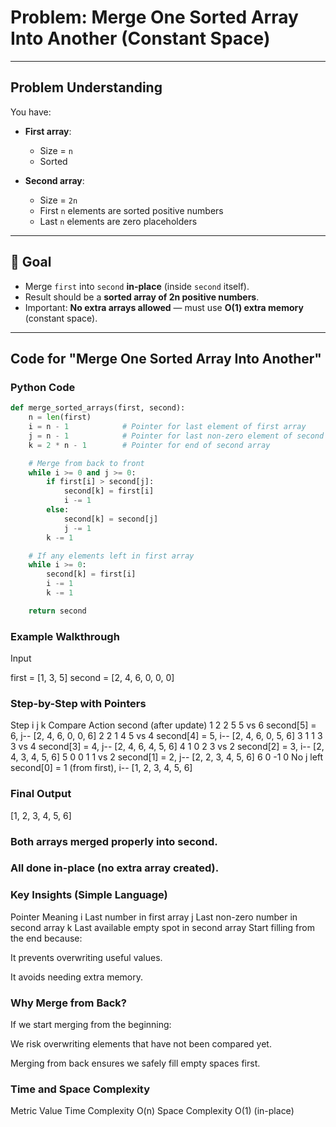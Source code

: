 # Problem: Merge One Sorted Array Into Another (Constant Space)

---

## Problem Understanding

You have:

- **First array**:
  - Size = `n`
  - Sorted

- **Second array**:
  - Size = `2n`
  - First `n` elements are sorted positive numbers
  - Last `n` elements are zero placeholders

---

## 🎯 Goal

- Merge `first` into `second` **in-place** (inside `second` itself).
- Result should be a **sorted array of 2n positive numbers**.
- Important: **No extra arrays allowed** — must use **O(1) extra memory** (constant space).

---

## Code for "Merge One Sorted Array Into Another"

### Python Code

```python
def merge_sorted_arrays(first, second):
    n = len(first)
    i = n - 1            # Pointer for last element of first array
    j = n - 1            # Pointer for last non-zero element of second array
    k = 2 * n - 1        # Pointer for end of second array

    # Merge from back to front
    while i >= 0 and j >= 0:
        if first[i] > second[j]:
            second[k] = first[i]
            i -= 1
        else:
            second[k] = second[j]
            j -= 1
        k -= 1

    # If any elements left in first array
    while i >= 0:
        second[k] = first[i]
        i -= 1
        k -= 1

    return second
```
### Example Walkthrough
Input

first = [1, 3, 5]
second = [2, 4, 6, 0, 0, 0]
### Step-by-Step with Pointers

Step	i	j	k	Compare	Action	second (after update)
1	2	2	5	5 vs 6	second[5] = 6, j--	[2, 4, 6, 0, 0, 6]
2	2	1	4	5 vs 4	second[4] = 5, i--	[2, 4, 6, 0, 5, 6]
3	1	1	3	3 vs 4	second[3] = 4, j--	[2, 4, 6, 4, 5, 6]
4	1	0	2	3 vs 2	second[2] = 3, i--	[2, 4, 3, 4, 5, 6]
5	0	0	1	1 vs 2	second[1] = 2, j--	[2, 2, 3, 4, 5, 6]
6	0	-1	0	No j left	second[0] = 1 (from first), i--	[1, 2, 3, 4, 5, 6]
### Final Output

[1, 2, 3, 4, 5, 6]
### Both arrays merged properly into second.

### All done in-place (no extra array created).

### Key Insights (Simple Language)

Pointer	Meaning
i	Last number in first array
j	Last non-zero number in second array
k	Last available empty spot in second array
Start filling from the end because:

It prevents overwriting useful values.

It avoids needing extra memory.

### Why Merge from Back?
If we start merging from the beginning:

We risk overwriting elements that have not been compared yet.

Merging from back ensures we safely fill empty spaces first.

### Time and Space Complexity

Metric	Value
Time Complexity	O(n)
Space Complexity	O(1) (in-place)
